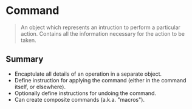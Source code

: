 # Command

> An object which represents an intruction to perform a particular action. Contains all the information necessary for the action to be taken.

## Summary

- Encaptulate all details of an operation in a separate object.
- Define instruction for applying the command (either in the command itself, or elsewhere).
- Optionally define instructions for undoing the command.
- Can create composite commands (a.k.a. "macros").
